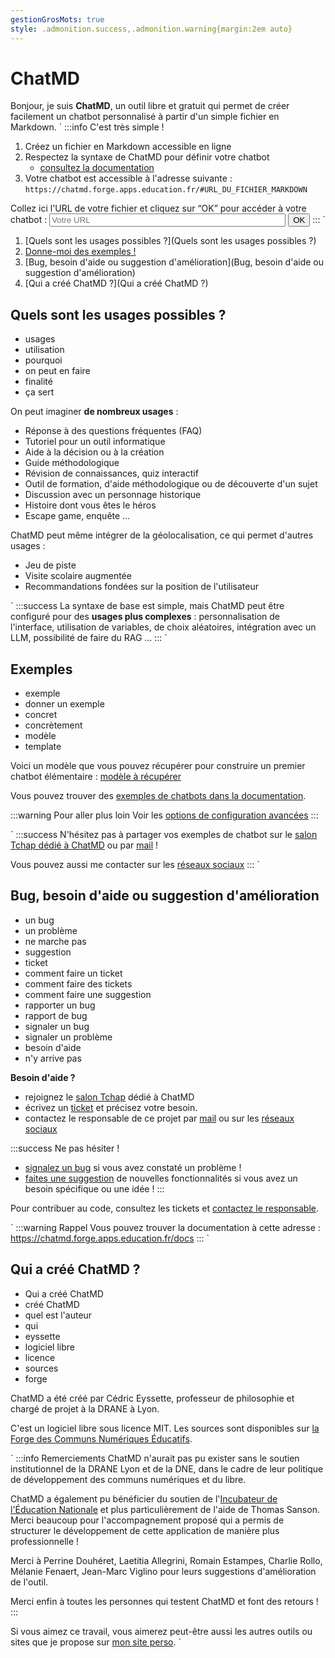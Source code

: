 ```yaml
---
gestionGrosMots: true
style: .admonition.success,.admonition.warning{margin:2em auto}
---
```


# ChatMD

Bonjour, je suis **ChatMD**, un outil libre et gratuit qui permet de créer facilement un chatbot personnalisé à partir d'un simple fichier en Markdown.
\`
:::info C'est très simple !
1. Créez un fichier en Markdown accessible en ligne
2. Respectez la syntaxe de ChatMD pour définir votre chatbot
	- [consultez la documentation](https://chatmd.forge.apps.education.fr/docs)
3. Votre chatbot est accessible à l'adresse suivante : `https://chatmd.forge.apps.education.fr/#URL_DU_FICHIER_MARKDOWN`

<label for="urlSourceChatbot">Collez ici l'URL de votre fichier et cliquez sur “OK” pour accéder à votre chatbot :</label>
<input type="url" id="urlSourceChatbot" placeholder="Votre URL" role="textbox" title="Votre URL" style="width:75%"> <button id="openNewChatbot" type="button">OK</button>
:::
\`

1. [Quels sont les usages possibles ?](Quels sont les usages possibles ?)
2. [Donne-moi des exemples !](Exemples)
4. [Bug, besoin d'aide ou suggestion d'amélioration](Bug, besoin d'aide ou suggestion d'amélioration)
5. [Qui a créé ChatMD ?](Qui a créé ChatMD ?)

## Quels sont les usages possibles ?
- usages
- utilisation
- pourquoi
- on peut en faire
- finalité
- ça sert

On peut imaginer **de nombreux usages** :

- Réponse à des questions fréquentes (FAQ)
- Tutoriel pour un outil informatique
- Aide à la décision ou à la création
- Guide méthodologique
- Révision de connaissances, quiz interactif
- Outil de formation, d'aide méthodologique ou de découverte d'un sujet
- Discussion avec un personnage historique
- Histoire dont vous êtes le héros
- Escape game, enquête …

ChatMD peut même intégrer de la géolocalisation, ce qui permet d'autres usages :
- Jeu de piste
- Visite scolaire augmentée 
- Recommandations fondées sur la position de l'utilisateur

\`
:::success
La syntaxe de base est simple, mais ChatMD peut être configuré pour des **usages plus complexes** : personnalisation de l'interface, utilisation de variables, de choix aléatoires, intégration avec un LLM, possibilité de faire du RAG …
:::
\`

## Exemples
- exemple
- donner un exemple
- concret
- concrètement
- modèle
- template

Voici un modèle que vous pouvez récupérer pour construire un premier chatbot élémentaire : [modèle à récupérer](https://codimd.apps.education.fr/mBGbHStJSVOSrlGfGb981A?both)

Vous pouvez trouver des [exemples de chatbots dans la documentation](https://chatmd.forge.apps.education.fr/docs/?sec=2&subsec=1).

:::warning Pour aller plus loin
Voir les [options de configuration avancées](https://chatmd.forge.apps.education.fr/docs/?sec=5&subsec=1#)
:::

\`
:::success
N'hésitez pas à partager vos exemples de chatbot sur le [salon Tchap dédié à ChatMD](https://www.tchap.gouv.fr/#/room/!BLAbHlkynUkpyIfNvT:agent.education.tchap.gouv.fr) ou par [mail](mailto:forge-apps+guichet+chatmd-chatmd-forge-apps-education-fr-1072-issue-@phm.education.gouv.fr) !

Vous pouvez aussi me contacter sur les [réseaux sociaux](http://eyssette.forge.apps.education.fr/)
:::
\`


## Bug, besoin d'aide ou suggestion d'amélioration
- un bug
- un problème
- ne marche pas
- suggestion
- ticket
- comment faire un ticket
- comment faire des tickets
- comment faire une suggestion
- rapporter un bug
- rapport de bug
- signaler un bug
- signaler un problème
- besoin d'aide
- n'y arrive pas


**Besoin d'aide ?**
- rejoignez le [salon Tchap](https://www.tchap.gouv.fr/#/room/!BLAbHlkynUkpyIfNvT:agent.education.tchap.gouv.fr) dédié à ChatMD
- écrivez un [ticket](https://forge.apps.education.fr/chatMD/chatMD.forge.apps.education.fr/-/issues/new?issuable_template=help) et précisez votre besoin.
- contactez le responsable de ce projet par [mail](mailto:forge-apps+guichet+chatmd-chatmd-forge-apps-education-fr-1072-issue-@phm.education.gouv.fr) ou sur les [réseaux sociaux](http://eyssette.forge.apps.education.fr/)

:::success Ne pas hésiter !
- [signalez un bug](https://forge.apps.education.fr/chatMD/chatMD.forge.apps.education.fr/-/issues/new?issuable_template=bug) si vous avez constaté un problème !
- [faites une suggestion](https://forge.apps.education.fr/chatMD/chatMD.forge.apps.education.fr/-/issues/new?issuable_template=suggestion) de nouvelles fonctionnalités si vous avez un besoin spécifique ou une idée !
:::

Pour contribuer au code, consultez les tickets et [contactez le responsable](https://eyssette.forge.apps.education.fr/).

\`
:::warning Rappel
Vous pouvez trouver la documentation à cette adresse :
https://chatmd.forge.apps.education.fr/docs
:::
\`

## Qui a créé ChatMD ?
- Qui a créé ChatMD
- créé ChatMD
- quel est l'auteur
- qui
- eyssette
- logiciel libre
- licence
- sources
- forge

ChatMD a été créé par Cédric Eyssette, professeur de philosophie et chargé de projet à la DRANE à Lyon.

C'est un logiciel libre sous licence MIT. Les sources sont disponibles sur [la Forge des Communs Numériques Éducatifs](https://forge.apps.education.fr/chatMD/chatMD.forge.apps.education.fr).


\`
:::info Remerciements
ChatMD n'aurait pas pu exister sans le soutien institutionnel de la DRANE Lyon et de la DNE, dans le cadre de leur politique de développement des communs numériques et du libre.

ChatMD a également pu bénéficier du soutien de l'[Incubateur de l'Éducation Nationale](https://incubateur.education.gouv.fr/) et plus particulièrement de l'aide de Thomas Sanson. Merci beaucoup pour l'accompagnement proposé qui a permis de structurer le développement de cette application de manière plus professionnelle !

Merci à Perrine Douhéret, Laetitia Allegrini, Romain Estampes, Charlie Rollo, Mélanie Fenaert, Jean-Marc Viglino pour leurs suggestions d'amélioration de l'outil.

Merci enfin à toutes les personnes qui testent ChatMD et font des retours !
:::


Si vous aimez ce travail, vous aimerez peut-être aussi les autres outils ou sites que je propose sur [mon site perso](https://eyssette.forge.apps.education.fr).
\`